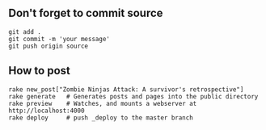 ## Don't forget to commit source

    git add .
    git commit -m 'your message'
    git push origin source

## How to post

    rake new_post["Zombie Ninjas Attack: A survivor's retrospective"]
    rake generate   # Generates posts and pages into the public directory
    rake preview    # Watches, and mounts a webserver at http://localhost:4000
    rake deploy     # push _deploy to the master branch

